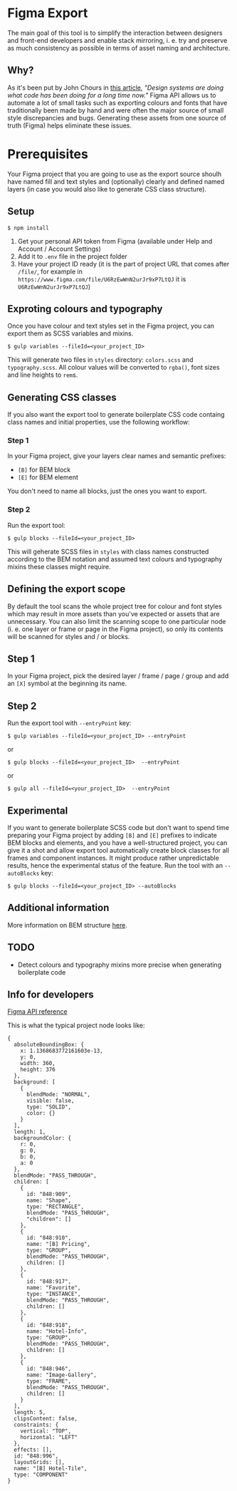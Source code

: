 # Figma Export
The main goal of this tool is to simplify the interaction between designers and front-end developers and enable stack mirroring, i. e. try and preserve as much consistency as possible in terms of asset naming and architecture.

## Why?
As it's been put by John Chours in [this article](https://www.designsystems.com/stack-mirroring-designing-for-code-and-coding-for-design/), *"Design systems are doing what code has been doing for a long time now."* Figma API allows us to automate a lot of small tasks such as exporting colours and fonts that have traditionally been made by hand and were often the major source of small style discrepancies and bugs. Generating these assets from one source of truth (Figma) helps eliminate these issues.

# Prerequisites
Your Figma project that you are going to use as the export source shoulh have named fill and text styles and (optionally) clearly and defined named layers (in case you would also like to generate CSS class structure).

## Setup
```
$ npm install
```

1. Get your personal API token from Figma (available under Help and Account / Account Settings)
2. Add it to `.env` file in the project folder
3. Have your project ID ready (it is the part of project URL that comes after `/file/`, for example in `https://www.figma.com/file/U6RzEwWnN2urJr9xP7LtQJ` it is `U6RzEwWnN2urJr9xP7LtQJ`)

## Exproting colours and typography
Once you have colour and text styles set in the Figma project, you can export them as SCSS variables and mixins.

```
$ gulp variables --fileId=<your_project_ID>
```

This will generate two files in `styles` directory: `colors.scss` and `typography.scss`. All colour values will be converted to `rgba()`, font sizes and line heights to `rem`s.

## Generating CSS classes
If you also want the export tool to generate boilerplate CSS code containg class names and initial properties, use the following workflow:

### Step 1
In your Figma project, give your layers clear names and semantic prefixes:
* `[B]` for BEM block
* `[E]` for BEM element

You don't need to name all blocks, just the ones you want to export.

### Step 2
Run the export tool:

```
$ gulp blocks --fileId=<your_project_ID>
```

This will geherate SCSS files in `styles` with class names constructed according to the BEM notation and assumed text colours and typography mixins these classes might require.

## Defining the export scope
By default the tool scans the whole project tree for colour and font styles which may result in more assets than you've expected or assets that are unnecessary. You can also limit the scanning scope to one particular node (i. e. one layer or frame or page in the Figma project), so only its contents will be scanned for styles and / or blocks.

## Step 1
In your Figma project, pick the desired layer / frame / page / group and add an `[X]` symbol at the beginning its name.

## Step 2
Run the export tool with `--entryPoint` key:

```
$ gulp variables --fileId=<your_project_ID> --entryPoint
```

or

```
$ gulp blocks --fileId=<your_project_ID>  --entryPoint
```

or

```
$ gulp all --fileId=<your_project_ID>  --entryPoint
```

## Experimental
If you want to generate boilerplate SCSS code but don't want to spend time preparing your Figma project by adding `[B]` and `[E]` prefixes to indicate BEM blocks and elements, and you have a well-structured project, you can give it a shot and allow export tool automatically create block classes for all frames and component instances. It might produce rather unpredictable results, hence the experimental status of the feature. Run the tool with an `--autoBlocks` key:

```
$ gulp blocks --fileId=<your_project_ID> --autoBlocks
```

## Additional information
More information on BEM structure [here](https://bem.info).

## TODO
* Detect colours and typography mixins more precise when generating boilerplate code

## Info for developers
[Figma API reference](https://www.figma.com/developers/docs)

This is what the typical project node looks like:

```
{
  absoluteBoundingBox: {
    x: 1.1368683772161603e-13,
    y: 0,
    width: 360,
    height: 376
  },
  background: [
    {
      blendMode: "NORMAL",
      visible: false,
      type: "SOLID",
      color: {}
    }
  ],
  length: 1,
  backgroundColor: {
    r: 0,
    g: 0,
    b: 0,
    a: 0
  },
  blendMode: "PASS_THROUGH",
  children: [
    {
      id: "848:909",
      name: "Shape",
      type: "RECTANGLE",
      blendMode: "PASS_THROUGH",
      "children": []
    },
    {
      id: "848:910",
      name: "[B] Pricing",
      type: "GROUP",
      blendMode: "PASS_THROUGH",
      children: []
    },
    {
      id: "848:917",
      name: "Favorite",
      type: "INSTANCE",
      blendMode: "PASS_THROUGH",
      children: []
    },
    {
      id: "848:918",
      name: "Hotel-Info",
      type: "GROUP",
      blendMode: "PASS_THROUGH",
      children: []
    },
    {
      id: "848:946",
      name: "Image-Gallery",
      type: "FRAME",
      blendMode: "PASS_THROUGH",
      children: []
    }
  ],
  length: 5,
  clipsContent: false,
  constraints: {
    vertical: "TOP",
    horizontal: "LEFT"
  },
  effects: [],
  id: "848:996",
  layoutGrids: [],
  name: "[B] Hotel-Tile",
  type: "COMPONENT"
}
```
